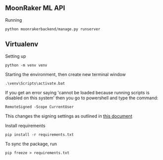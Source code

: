 ## MoonRaker ML API
Running

`python moonrakerbackend/manage.py runserver`


## Virtualenv
Setting up

```python -m venv venv```


Starting the environment, then create new terminal window

```.\venv\Scripts\activate.bat```

If you get an error saying 'cannot be loaded because running scripts is disabled on this system' then you go to powershell and type the command:

```RemoteSigned -Scope CurrentUser```

This changes the signing settings as outlined in [this document](https:/go.microsoft.com/fwlink/?LinkID=135170)

Install requirements

```pip install -r requirements.txt```

To sync the package, run

```pip freeze > requirements.txt```

